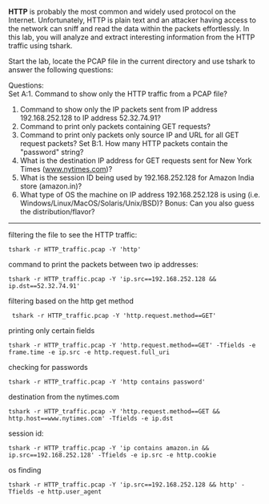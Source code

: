 **HTTP** is probably the most common and widely used protocol on the Internet. Unfortunately, HTTP is plain text and an attacker having access to the network can sniff and read the data within the packets effortlessly. In this lab, you will analyze and extract interesting information from the HTTP traffic using tshark.

Start the lab, locate the PCAP file in the current directory and use tshark to answer the following questions:

Questions:  
Set A:1. Command to show only the HTTP traffic from a PCAP file?

1. Command to show only the IP packets sent from IP address 192.168.252.128 to IP address 52.32.74.91?
2. Command to print only packets containing GET requests?
3. Command to print only packets only source IP and URL for all GET request packets?
Set B:1. How many HTTP packets contain the "password" string?
1. What is the destination IP address for GET requests sent for New York Times (www.nytimes.com)?
2. What is the session ID being used by 192.168.252.128 for Amazon India store (amazon.in)?
3. What type of OS the machine on IP address 192.168.252.128 is using (i.e. Windows/Linux/MacOS/Solaris/Unix/BSD)? Bonus: Can you also guess the distribution/flavor?

---

filtering the file to see the HTTP traffic:

```
tshark -r HTTP_traffic.pcap -Y 'http'
```

command to print the packets between two ip addresses:

```
tshark -r HTTP_traffic.pcap -Y 'ip.src==192.168.252.128 && ip.dst==52.32.74.91'
```

filtering based on the http get method

```
 tshark -r HTTP_traffic.pcap -Y 'http.request.method==GET'
```

printing only certain fields

```
tshark -r HTTP_traffic.pcap -Y 'http.request.method==GET' -Tfields -e frame.time -e ip.src -e http.request.full_uri
```

checking for passwords

```
tshark -r HTTP_traffic.pcap -Y 'http contains password'
```

destination from the nytimes.com 

```
tshark -r HTTP_traffic.pcap -Y 'http.request.method==GET && http.host==www.nytimes.com' -Tfields -e ip.dst
```

session id:

```
tshark -r HTTP_traffic.pcap -Y 'ip contains amazon.in && ip.src==192.168.252.128' -Tfields -e ip.src -e http.cookie
```

os finding

```
tshark -r HTTP_traffic.pcap -Y 'ip.src==192.168.252.128 && http' -Tfields -e http.user_agent
```

